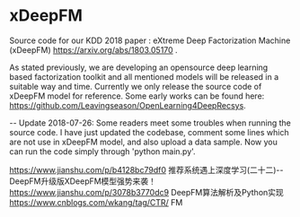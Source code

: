 # xDeepFM

Source code for our KDD 2018 paper : eXtreme Deep Factorization Machine (xDeepFM) https://arxiv.org/abs/1803.05170 .

As stated previously, we are developing an opensource deep learning based factorization toolkit and all mentioned models will be released in a suitable way and time. Currently we only release the source code of xDeepFM model for reference. Some early works can be found here: https://github.com/Leavingseason/OpenLearning4DeepRecsys.

--
Update 2018-07-26:
Some readers meet some troubles when running the source code. I have just updated the codebase, comment some lines which are not use in xDeepFM model, and also upload a data sample. Now you can run the code simply through 'python main.py'. 



https://www.jianshu.com/p/b4128bc79df0
推荐系统遇上深度学习(二十二)--DeepFM升级版XDeepFM模型强势来袭！
https://www.jianshu.com/p/3078b3770dc9
DeepFM算法解析及Python实现
https://www.cnblogs.com/wkang/tag/CTR/  FM
